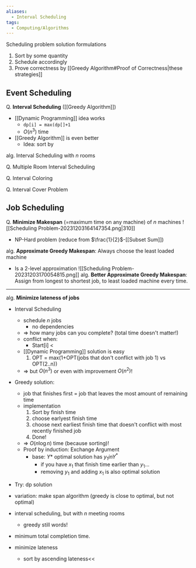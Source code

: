 ```yaml
---
aliases:
  - Interval Scheduling
tags:
  - Computing/Algorithms
---
```

Scheduling problem solution formulations
1. Sort by some quantity
2. Schedule accordingly
3. Prove correctness by [[Greedy Algorithm#Proof of Correctness|these strategies]]

## Event Scheduling

Q. **Interval Scheduling** ([[Greedy Algorithm]])
- [[Dynamic Programming]] idea works
	- `dp[i] = max(dp[]+1`
	- $O(n^3)$ time
- [[Greedy Algorithm]] is even better
	- Idea: sort by

alg. Interval Scheduling with $n$ rooms

Q. Multiple Room Interval Scheduling

Q. Interval Coloring

Q. Interval Cover Problem

## Job Scheduling

Q. **Minimize Makespan** (=maximum time on any machine) of $n$ machines
![[Scheduling Problem-20231203164147354.png|310]]
- NP-Hard problem (reduce from $\frac{1}{2}$-[[Subset Sum]])

alg. **Approximate Greedy Makespan**: Always choose the least loaded machine
- Is a 2-level approximation ![[Scheduling Problem-20231203170054815.png]]
alg. **Better Approximate Greedy Makespan**: Assign from longest to shortest job, to least loaded machine every time.

---

alg. **Minimize lateness of jobs**

- Interval Scheduling
	- schedule $n$ jobs
		- no dependencies
	- => how many jobs can you complete? (total time doesn't matter!)
	- conflict when:
		- Start[i] <
	- [[Dynamic Programming]] solution is easy
		1. OPT = max(1+OPT(jobs that don't conflict with job 1) vs OPT(2..n))
	- => but $O(n^3)$ or even with improvement $O(n^2)$!
- Greedy solution:
	- job that finishes first = job that leaves the most amount of remaining time
	- implementation
		1. Sort by finish time
		2. choose earlyest finish time
		3. choose next earliest finish time that doesn't conflict with most recently finished job
		4. Done!
	- => $O(n\log n)$ time (because sorting)!
	- Proof by induction: Exchange Argument
		- base: $Y*$ optimal solution has $y_{1} in Y^*$
			- if you have $x_{1}$ that finish time earlier than $y_{1}$…
			- removing $y_{1}$ and adding $x_{1}$ is also optimal solution
- Try: dp solution
- variation: make span algorithm (greedy is close to optimal, but not optimal)

- interval scheduling, but with $n$ meeting rooms
	- greedy still words!
- minimum total completion time.
- minimize lateness
	- sort by ascending lateness<<
